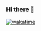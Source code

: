 ### Hi there 👋

[![wakatime](https://wakatime.com/badge/user/9053a32c-e602-40ae-96b2-be7c43d90c66.svg)](https://wakatime.com/@9053a32c-e602-40ae-96b2-be7c43d90c66)

<!--
**hezhizhen/hezhizhen** is a ✨ _special_ ✨ repository because its `README.md` (this file) appears on your GitHub profile.

Here are some ideas to get you started:

- 🔭 I’m currently working on ...
- 🌱 I’m currently learning ...
- 👯 I’m looking to collaborate on ...
- 🤔 I’m looking for help with ...
- 💬 Ask me about ...
- 📫 How to reach me: ...
- 😄 Pronouns: ...
- ⚡ Fun fact: ...
-->

